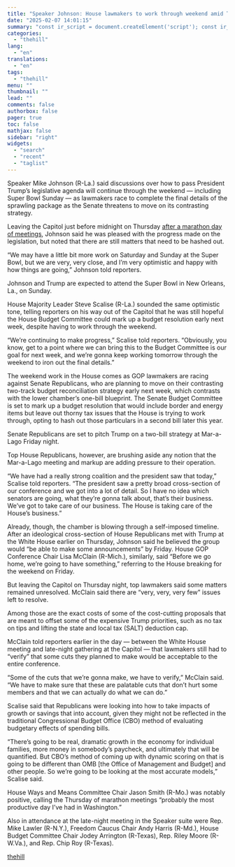 ```yaml
---
title: "Speaker Johnson: House lawmakers to work through weekend amid Trump agenda stalemate"
date: "2025-02-07 14:01:15"
summary: "const ir_script = document.createElement('script'); const ir_version = new Date().valueOf(); ir_script.src = 'https://instaread.co/js/instaread.thehill.js?version=' + ir_version; ir_script.setAttribute(\"type\", \"text/javascript\"); ir_script.setAttribute(\"async\", true); (document.getElementsByTagName('body')[0] || document.getElementsByTagName('head')[0]).appendChild(ir_script); Speaker Mike Johnson (R-La.) said discussions over how to pass President Trump’s legislative agenda will continue through the weekend — including Super Bowl Sunday — as lawmakers race to..."
categories:
  - "thehill"
lang:
  - "en"
translations:
  - "en"
tags:
  - "thehill"
menu: ""
thumbnail: ""
lead: ""
comments: false
authorbox: false
pager: true
toc: false
mathjax: false
sidebar: "right"
widgets:
  - "search"
  - "recent"
  - "taglist"
---
```


Speaker Mike Johnson (R-La.) said discussions over how to pass President Trump’s legislative agenda will continue through the weekend — including Super Bowl Sunday — as lawmakers race to complete the final details of the sprawling package as the Senate threatens to move on its contrasting strategy.

Leaving the Capitol just before midnight on Thursday [after a marathon day of meetings](https://thehill.com/homenews/house/5131668-house-republicans-trump-legislative-agenda/), Johnson said he was pleased with the progress made on the legislation, but noted that there are still matters that need to be hashed out.

“We may have a little bit more work on Saturday and Sunday at the Super Bowl, but we are very, very close, and I’m very optimistic and happy with how things are going,” Johnson told reporters.

Johnson and Trump are expected to attend the Super Bowl in New Orleans, La., on Sunday.

House Majority Leader Steve Scalise (R-La.) sounded the same optimistic tone, telling reporters on his way out of the Capitol that he was still hopeful the House Budget Committee could mark up a budget resolution early next week, despite having to work through the weekend.

“We’re continuing to make progress,” Scalise told reporters. “Obviously, you know, get to a point where we can bring this to the Budget Committee is our goal for next week, and we’re gonna keep working tomorrow through the weekend to iron out the final details.”

The weekend work in the House comes as GOP lawmakers are racing against Senate Republicans, who are planning to move on their contrasting two-track budget reconciliation strategy early next week, which contrasts with the lower chamber’s one-bill blueprint. The Senate Budget Committee is set to mark up a budget resolution that would include border and energy items but leave out thorny tax issues that the House is trying to work through, opting to hash out those particulars in a second bill later this year.

Senate Republicans are set to pitch Trump on a two-bill strategy at Mar-a-Lago Friday night.

Top House Republicans, however, are brushing aside any notion that the Mar-a-Lago meeting and markup are adding pressure to their operation.

“We have had a really strong coalition and the president saw that today,” Scalise told reporters. “The president saw a pretty broad cross-section of our conference and we got into a lot of detail. So I have no idea which senators are going, what they’re gonna talk about, that’s their business. We’ve got to take care of our business. The House is taking care of the House’s business.”

Already, though, the chamber is blowing through a self-imposed timeline. After an ideological cross-section of House Republicans met with Trump at the White House earlier on Thursday, Johnson said he believed the group would “be able to make some announcements” by Friday. House GOP Conference Chair Lisa McClain (R-Mich.), similarly, said “Before we go home, we’re going to have something,” referring to the House breaking for the weekend on Friday.

But leaving the Capitol on Thursday night, top lawmakers said some matters remained unresolved. McClain said there are “very, very, very few” issues left to resolve.

Among those are the exact costs of some of the cost-cutting proposals that are meant to offset some of the expensive Trump priorities, such as no tax on tips and lifting the state and local tax (SALT) deduction cap.

McClain told reporters earlier in the day — between the White House meeting and late-night gathering at the Capitol — that lawmakers still had to “verify” that some cuts they planned to make would be acceptable to the entire conference.

“Some of the cuts that we’re gonna make, we have to verify,” McClain said. “We have to make sure that these are palatable cuts that don’t hurt some members and that we can actually do what we can do.”

Scalise said that Republicans were looking into how to take impacts of growth or savings that into account, given they might not be reflected in the traditional Congressional Budget Office (CBO) method of evaluating budgetary effects of spending bills.

“There’s going to be real, dramatic growth in the economy for individual families, more money in somebody’s paycheck, and ultimately that will be quantified. But CBO’s method of coming up with dynamic scoring on that is going to be different than OMB [the Office of Management and Budget] and other people. So we’re going to be looking at the most accurate models,” Scalise said.

House Ways and Means Committee Chair Jason Smith (R-Mo.) was notably positive, calling the Thursday of marathon meetings “probably the most productive day I’ve had in Washington.”

Also in attendance at the late-night meeting in the Speaker suite were Rep. Mike Lawler (R-N.Y.), Freedom Caucus Chair Andy Harris (R-Md.), House Budget Committee Chair Jodey Arrington (R-Texas), Rep. Riley Moore (R-W.Va.), and Rep. Chip Roy (R-Texas).

[thehill](https://thehill.com/homenews/house/5132110-speaker-johnson-house-lawmakers-to-work-through-weekend-amid-trump-agenda-stalemate/)
